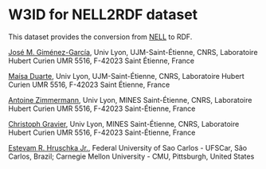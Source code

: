 # W3ID for NELL2RDF dataset

This dataset provides the conversion from [NELL](http://rtw.ml.cmu.edu/rtw/) to RDF.

[José M. Giménez-García](mailto:jose.gimenez.garcia@univ-st-etienne.fr), Univ Lyon, UJM-Saint-Étienne, CNRS, Laboratoire Hubert Curien UMR 5516, F-42023 Saint Étienne, France

[Maísa Duarte](mailto:maisa.duarte@univ-st-etiene.fr), Univ Lyon, UJM-Saint-Étienne, CNRS, Laboratoire Hubert Curien UMR 5516, F-42023 Saint Étienne, France

[Antoine Zimmermann](mailto:antoine.zimmermann@emse.fr), Univ Lyon, MINES Saint-Étienne, CNRS, Laboratoire Hubert Curien UMR 5516, F-42023 Saint-Étienne, France

[Christoph Gravier](mailto:christophe.gravier@univ-st-etienne.fr), Univ Lyon, MINES Saint-Étienne, CNRS, Laboratoire Hubert Curien UMR 5516, F-42023 Saint-Étienne, France

[Estevam R. Hruschka Jr.](mailto:estevam@cs.cmu.edu), Federal University of Sao Carlos - UFSCar, São Carlos, Brazil; Carnegie Mellon University - CMU, Pittsburgh, United States
